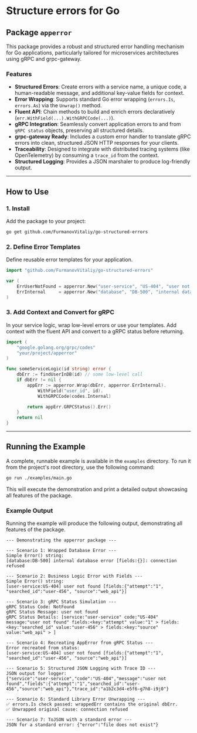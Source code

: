 # Structure errors for Go
## Package `apperror`

This package provides a robust and structured error handling mechanism for Go applications, particularly tailored for microservices architectures using gRPC and grpc-gateway.

### Features

- **Structured Errors**: Create errors with a service name, a unique code, a human-readable message, and additional key-value fields for context.
- **Error Wrapping**: Supports standard Go error wrapping (`errors.Is`, `errors.As`) via the `Unwrap()` method.
- **Fluent API**: Chain methods to build and enrich errors declaratively (`err.WithField(...).WithGRPCCode(...)`).
- **gRPC Integration**: Seamlessly convert application errors to and from `gRPC status` objects, preserving all structured details.
- **grpc-gateway Ready**: Includes a custom error handler to translate gRPC errors into clean, structured JSON HTTP responses for your clients.
- **Traceability**: Designed to integrate with distributed tracing systems (like OpenTelemetry) by consuming a `trace_id` from the context.
- **Structured Logging**: Provides a JSON marshaler to produce log-friendly output.

---

## How to Use

### 1. Install

Add the package to your project:

```bash
go get github.com/FurmanovVitaliy/go-structured-errors
```

### 2. Define Error Templates

Define reusable error templates for your application.

```go
import "github.com/FurmanovVitaliy/go-structured-errors"

var (
	ErrUserNotFound = apperror.New("user-service", "US-404", "user not found")
	ErrInternal     = apperror.New("database", "DB-500", "internal database error")
)
```

### 3. Add Context and Convert for gRPC

In your service logic, wrap low-level errors or use your templates. Add context with the fluent API and convert to a gRPC status before returning.

```go
import (
    "google.golang.org/grpc/codes"
    "your/project/apperror"
)

func someServiceLogic(id string) error {
    dbErr := findUserInDB(id) // some low-level call
    if dbErr != nil {
        appErr := apperror.Wrap(dbErr, apperror.ErrInternal).
            WithField("user_id", id).
            WithGRPCCode(codes.Internal)

        return appErr.GRPCStatus().Err()
    }
    return nil
}
```

---

## Running the Example

A complete, runnable example is available in the `examples` directory.
To run it from the project's root directory, use the following command:

```sh
go run ./examples/main.go
```

This will execute the demonstration and print a detailed output showcasing all features of the package.

### Example Output 

Running the example will produce the following output, demonstrating all features of the package.

```text
--- Demonstrating the apperror package ---

--- Scenario 1: Wrapped Database Error ---
Simple Error() string:
[database:DB-500] internal database error [fields:{}]: connection refused

--- Scenario 2: Business Logic Error with Fields ---
Simple Error() string:
[user-service:US-404] user not found [fields:{"attempt":"1", "searched_id":"user-456", "source":"web_api"}]

--- Scenario 3: gRPC Status Simulation ---
gRPC Status Code: NotFound
gRPC Status Message: user not found
gRPC Status Details: [service:"user-service" code:"US-404" message:"user not found" fields:<key:"attempt" value:"1" > fields:<key:"searched_id" value:"user-456" > fields:<key:"source" value:"web_api" > ]

--- Scenario 4: Recreating AppError from gRPC Status ---
Error recreated from status:
[user-service:US-404] user not found [fields:{"attempt":"1", "searched_id":"user-456", "source":"web_api"}]

--- Scenario 5: Structured JSON Logging with Trace ID ---
JSON output for logger:
{"service":"user-service","code":"US-404","message":"user not found","fields":{"attempt":"1","searched_id":"user-456","source":"web_api"},"trace_id":"a1b2c3d4-e5f6-g7h8-i9j0"}

--- Scenario 6: Standard Library Error Unwrapping ---
✅ errors.Is check passed: wrappedErr contains the original dbErr.
✅ Unwrapped original cause: connection refused

--- Scenario 7: ToJSON with a standard error ---
JSON for a standard error: {"error":"file does not exist"}
``` 